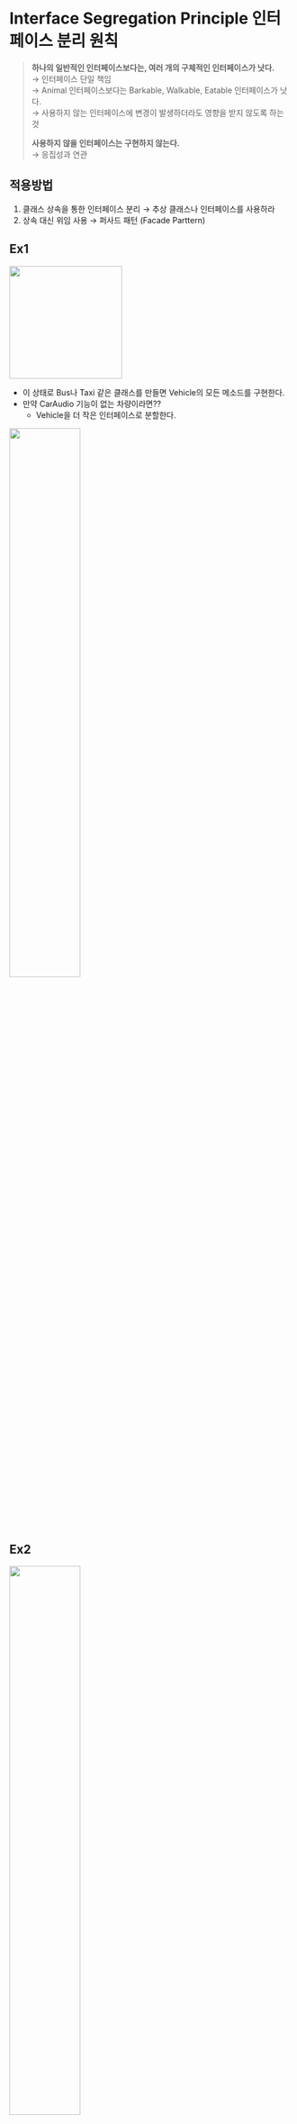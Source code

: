 # Interface Segregation Principle 인터페이스 분리 원칙

> **하나의 일반적인 인터페이스보다는, 여러 개의 구체적인 인터페이스가 낫다.**  
→ 인터페이스 단일 책임  
→ Animal 인터페이스보다는 Barkable, Walkable, Eatable 인터페이스가 낫다.  
→ 사용하지 않는 인터페이스에 변경이 발생하더라도 영향을 받지 않도록 하는 것
>
> **사용하지 않을 인터페이스는 구현하지 않는다.**  
→ 응집성과 연관

## 적용방법

1. 클래스 상속을 통한 인터페이스 분리 → 추상 클래스나 인터페이스를 사용하라
2. 상속 대신 위임 사용 → 퍼사드 패턴 (Facade Parttern)

## Ex1

<img src=https://user-images.githubusercontent.com/31722496/199670821-41b32f99-abe5-4e6e-aff6-2e17c1962e89.png width=200px>

- 이 상태로 Bus나 Taxi 같은 클래스를 만들면 Vehicle의 모든 메소드를 구현한다.
- 만약 CarAudio 기능이 없는 차량이라면??
    - Vehicle을 더 작은 인터페이스로 분할한다.

<img src=https://user-images.githubusercontent.com/31722496/199671013-d0b6214f-1613-4126-8eef-a92d869399e6.png width=50%>

## Ex2

<img src=https://user-images.githubusercontent.com/31722496/199674383-44d66423-740f-44b8-9f33-550e38fb5895.png width=50%>

<details>
<summary>Code</summary>
<div markdown="1">       

```swift
// 방문 사이트가 있다.
protocol LandingSiteHaving {
    var landingSite: String { get }
}

// LandingSiteHaving 객체에 착륙할 수 있다.
protocol Landing {
    func land(on: LandingSiteHaving) -> String
}

// 페이로드가 있다.
protocol PayloadHaving {
    var payload: String { get }
}

// 차량에서 페이로드를 가져올 수 있다 (예. Canadaarm을 통해).
protocol PayloadFetching {
    func fetchPayload(vehicle: PayloadHaving) -> String
}

final class InternationalSpaceStation: PayloadFetching {

    // ⚠️ 우주 정거장은 SpaceXCRS8의 착륙 능력에 대해 전혀 모른다.
    func fetchPayload(vehicle: PayloadHaving) -> String {
        return "Deployed \(vehicle.payload) at April 10, 2016, 11:23 UTC"
    }
}

// 바지선 - 착륙 지점이 있다 (well, you get the idea).
final class OfCourseIStillLoveYouBarge: LandingSiteHaving {
    let landingSite = "a barge on the Atlantic Ocean"
}

// 페이로드가 있고 착륙 지점이 있는 곳에 착륙할 수 있다.
// 매우 제한된 우주 비행체라는 것을 안다.
final class SpaceXCRS8: Landing, PayloadHaving {

    let payload = "BEAM and some Cube Sats"

    // ⚠️ CRS8 은 착륙지 정보만 알고 있다.
    func land(on: LandingSiteHaving) -> String {
        return "Landed on \(on.landingSite) at April 8, 2016 20:52 UTC"
    }
}

let crs8 = SpaceXCRS8()
let barge = OfCourseIStillLoveYouBarge()
let spaceStation = InternationalSpaceStation()

spaceStation.fetchPayload(vehicle: crs8)
crs8.land(on: barge)
```
</div>
</details>

- `SpaceXCRS8` : 우주 비행체 [https://en.wikipedia.org/wiki/SpaceX_CRS-8](https://en.wikipedia.org/wiki/SpaceX_CRS-8)
    - 착륙 기능과 화물 탑재 기능을 가진다.
- `InternationalSpaceStation` : 국제 우주 정거장(ISS)
    - 화물을 가져오는 기능을 가진다.
- `OfCourseIStillLoveYouBarge` : 재사용 가능한 궤도 발사체를 위한 부유식 착륙 플랫폼으로 무인 수상 차량이다. [https://en.wikipedia.org/wiki/Autonomous_spaceport_drone_ship](https://en.wikipedia.org/wiki/Autonomous_spaceport_drone_ship)
    - 착륙 가능한 영역(지점)을 가진다.

## 추가 질문

### 퍼사드 패턴?

- 여러 개의 인터페이스를 통합하는 한 개의 인터페이스를 제공한다.
- 서브시스템이 너무 많고 사용하기가 복잡한 문제를 해결하기 위해 단순한 인터페이스를 중간에 넣음으로써 서브시스템을 쉽게 사용할 수 있다.
- 복잡성이 더 간단한 방법으로 포장되어 있기 때문에 복잡한 API를 더 쉽게 읽고, 이해하고, 사용할 수 있게 해준다.
- 해당 API의 내부에 대한 의존성을 줄임으로, 최종 결과가 동일한 작업을 수행하는 한 자유롭게 변경할 수 있습니다.

<img src=https://user-images.githubusercontent.com/31722496/199674628-f543b403-527d-4050-9c68-45c01e118d28.png width=70%>

- 애플의 플랫폼에는 퍼사드 패턴의 많은 예가 있다.
- 애플의 주요 프레임워크의 구조 자체가 바로 이 패턴을 기반으로 한다
    - [다윈 시스템](https://ko.wikipedia.org/wiki/%EB%8B%A4%EC%9C%88_(%EC%9A%B4%EC%98%81_%EC%B2%B4%EC%A0%9C))은 운영 체제의 핵심 구성 요소이다.
    - 그 위에 `Core Foundation`과 `Foundation`이 있다.
    - 그 위에는 `Core Audio`, `Core Video`, `Core Text`, `Metal`, `OpenGL` 등이 있습니다.
    - 그 위에는 `AVFoundation`, `MetalKit`, `SceneKit`, `SpriteKit`, `Text Kit` 등이 있습니다.

	<img src=https://user-images.githubusercontent.com/31722496/199674798-90da484d-a16f-472b-978c-cbb9f04ffce2.png>

- Kit layer에 도달하더라도, 애플은 여전히 우리의 삶을 더 쉽게 만들기 위해 퍼사드를 만듭니다.
- 대부분의 `UIKit` 컨트롤은 그리 어렵지 않습니다.
- 필요하다면 `UIButton`을 처음부터 만드는 것을 상상할 수 있습니다. 하지만 `UITextView`는?
- 그것은 심각한 작업입니다
    - 여러 줄에 걸쳐 스크롤 텍스트를 렌더링할 수 있고, 사용자가 편집할 수 있고(포맷 추가 포함), 사용자가 선택하고, 복사하고, 붙여넣을 수 있도록 하는 등
- 이것들은 우리가 당연하게 여기는 모든 것이며, `UITextView`의 존재는 `Text Kit`를 직접 만지는 대신 간단히 노출된 API에 집중할 수 있게 해준다.
- 퍼사드의 또 다른 미묘한 예는 `UIImage`입니다. 디스크에서 비트맵 기반(JPEG 또는 PNG)이미지를 로드하게 한 다음 화면에 렌더링할 수 있습니다. 그러나 또한 벡터 기반(PDF) 파일에서 벡터 삽화를 로드하도록 할 수도 있습니다. 벡터 아트는 해상도에 의존하지 않으며, 이것은 `UIImage`가 자동으로 적응하여 기기의 retina 스케일을 고려하여 사용하는 크기에 상관없이 올바른 해상도로 그려지도록 한다는 것을 의미합니다. **→ 이미지를 로드하고 사용하기 위한 통합 인터페이스를 제공한다는 것**
아마도 내가 모든 애플 파사드 중에서 가장 좋아하는 것은 iOS 7 이전에 많이 사용되었지만 그 이후로 거의 잊혀진 것: `UIColor`이다. 오늘날 우리 모두는 그것을 regular type으로 사용하지만, 그것은 사실 퍼사드이고 많은 사람들이 그것의 static property `scrollViewTexturedBackgroundColor`를 ****사용하던 iOS 7 이전에 일반적으로 사용되었다. 속성 자체를 Swift에서 항상 사용할 수 없음에도 불구하고 Interface Builder의 색상 선택 드롭다운에서 여전히 볼 수 있습니다.
- 이 속성을 사용하는 iOS 7 이전에는 솔리드 컬러보다는 일종의 스크래치 메탈 텍스처를 렌더링했으며 스크롤 View 뒤에서 너무 많이 축소하거나 스크롤했다는 것을 나타내기 위해 사용되었습니다. 물론 애플은 모든 뷰에 추가 `backgroundImage` 속성을 추가하여 API를 복잡하게 만들고 싶지 않았기 때문에 대신 필요한 것에 따라 이미지나 색상을 저장할 수 있는 `UIColor` 퍼사드를 만들었습니다.
스크롤 뷰 텍스처 속성을 사용할 수 없지만 `UIColor`는 여전히 `patternImage` initializer를 사용하여 이미지로 사용할 수 있습니다. 예를 들어 뷰의 배경으로 타일을 지정할 작은 체크무늬 이미지가 있는 경우 `UIColor`만 사용하여 다음과 같이 작업을 수행할 수 있는 작업은 다음과 같이 하십시오.
    
    ```swift
    if let checkers = UIImage(named: "checkers") {
       view.backgroundColor = UIColor(patternImage: checkers)
    }
    ```
    
    **Convenience initializers**
    
- 전용 퍼사드를 사용하는 것보다 복잡한 기능을 포장하는 가장 좋은 방법은 편의성 이니셜라이저를 사용하는 것입니다. 퍼사드의 목표는
    1. API를 사용하기 쉽게 만들거나 
    2. 내부로 손을 대는 기능을 제한하거나 제거하는 것입니다. 
- 편의성 이니셜라이저의 경우 두 가지 중 첫 번째를 쉽게 수행할 수 있습니다.
이것의 좋은 예는 macOS의 `NSTextField` 구성 요소이다. 정적 텍스트에는 `UILabel`을, 편집 가능한 텍스트에는 `UITextField`를 사용하는 데 익숙하기 전에 `UIKit` 코드를 작성한 적이 있지만, macOS에는 그런 구분이 존재하지 않아  `NSTextField`가 두 가지 책임을 모두 처리합니다. 예를 들어 파인더를 사용하면 레이블을 클릭하여 디렉터리 이름을 바꿀 수 있으므로 macOS에서 여러 종류의 레이블을 즉시 편집할 수 있으므로 유용합니다.
- macOS 10.12 (시에라)는 `NSTextField`를 사용하기 훨씬 더 쉽게 만들었으며 개발자들이 신경 쓰지 않는 모든 종류의 내부 초기화기를 숨겼다.
macOS 시에라 이전에는 이런 종류의 코드가 일반적이었다
    
    ```swift
    let label = NSTextField(frame: .zero)
    label.textColor = NSColor.labelColor()
    label.font = NSFont.systemFontOfSize(0)
    label.bezeled = false
    label.bordered = false
    label.drawsBackground = false
    label.editable = false
    label.selectable = false
    label.stringValue = "Hello, world!"
    ```
    
- 시에라 이후에 이렇게 쓴다
    
    ```swift
    let label = NSTextField(labelWithString: "Hello, world!")
    ```
    
- 직접 조작하려면 동일한 속성이 모두 노출되지만, 새로운 편의 이니셜라이저가 거의 모든 작업을 제거합니다.

> 퍼사드 패턴은 복잡하거나 불쾌한 작업을 더 똑똑하고 간단한 인터페이스로 포장할 수 있게 해줍니다.
그렇게 함으로써 개발자들은 우리의 API를 더 쉽게 사용할 수 있을 뿐만 아니라, 우리의 구현의 세부 사항이 숨겨져 있기 때문에 미래에 마음대로 리팩토링할 수 있습니다.
> 

[https://developer.apple.com/library/archive/documentation/Cocoa/Conceptual/CocoaFundamentals/CocoaDesignPatterns/CocoaDesignPatterns.html#//apple_ref/doc/uid/TP40002974-CH6-SW47](https://developer.apple.com/library/archive/documentation/Cocoa/Conceptual/CocoaFundamentals/CocoaDesignPatterns/CocoaDesignPatterns.html#//apple_ref/doc/uid/TP40002974-CH6-SW47)